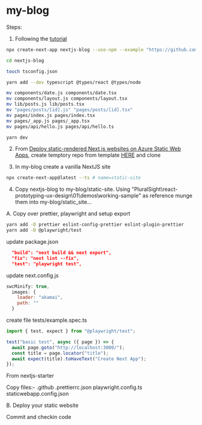 # my-blog

Steps:

<!-- 1. In a tempory location run commands : (https://nextjs.org/docs/api-reference/cli, https://github.com/vercel/next.js/tree/canary/examples/blog-starter) -->

<!-- ```bash
yarn create next-app -e blog-starter
cd blog-starter
yarn
yarn dev
``` -->

1. Following the [tutorial](https://nextjs.org/learn/excel/typescript)

```bash
npx create-next-app nextjs-blog --use-npm --example "https://github.com/vercel/next-learn/tree/master/basics/basics-final"

cd nextjs-blog

touch tsconfig.json

yarn add --dev typescript @types/react @types/node

mv components/date.js components/date.tsx
mv components/layout.js components/layout.tsx
mv lib/posts.js lib/posts.tsx
mv "pages/posts/[id].js" "pages/posts/[id].tsx"
mv pages/index.js pages/index.tsx
mv pages/_app.js pages/_app.tsx
mv pages/api/hello.js pages/api/hello.ts

yarn dev
```

2. From [Deploy static-rendered Next.js websites on Azure Static Web Apps](https://docs.microsoft.com/en-gb/azure/static-web-apps/deploy-nextjs), create temptory repo from template [HERE](https://github.com/staticwebdev/nextjs-starter/generate) and clone

3. In my-blog create a vanilla NextJS site

```bash
npx create-next-app@latest --ts # name=static-site
```

4. Copy nextjs-blog to my-blog/static-site. Using "PluralSight\react-prototyping-ux-design\01\demos\working-sample" as reference munge them into my-blog/static_site...

A. Copy over prettier, playwright and setup export

```bash
yarn add -D prettier eslint-config-prettier eslint-plugin-prettier
yarn add -D @playwright/test
```

update package.json

```json
  "build": "next build && next export",
  "fix": "next lint --fix",
  "test": "playwright test",
```

update next.config.js

```js
swcMinify: true,
  images: {
    loader: "akamai",
    path: ""
  }
```

create file tests/example.spec.ts

```ts
import { test, expect } from "@playwright/test";

test("basic test", async ({ page }) => {
  await page.goto("http://localhost:3000/");
  const title = page.locator("title");
  await expect(title).toHaveText("Create Next App");
});
```

From nextjs-starter

Copy files:-
.github
.prettierrc.json
playwright.config.ts
staticwebapp.config.json

B. Deploy your static website

Commit and checkin code
